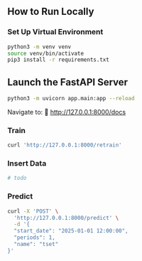 ##  How to Run Locally

###  Set Up Virtual Environment

```bash
python3 -m venv venv
source venv/bin/activate
pip3 install -r requirements.txt
```

## Launch the FastAPI Server

```bash
python3 -m uvicorn app.main:app --reload
```

Navigate to:
📍 http://127.0.0.1:8000/docs

### Train
```bash
curl 'http://127.0.0.1:8000/retrain'
```

### Insert Data
```bash
# todo
```

### Predict
```bash
curl -X 'POST' \
  'http://127.0.0.1:8000/predict' \
  -d '{
  "start_date": "2025-01-01 12:00:00",
  "periods": 1,
  "name": "tset"
}'
```

